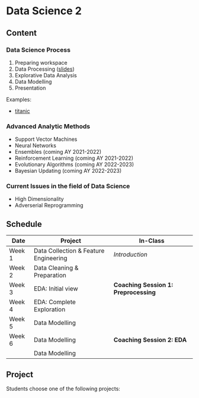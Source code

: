 # Data Science 2

## Content

### Data Science Process

1. Preparing workspace
2. Data Processing ([slides](steps/step2/slides-ds2-step2-processing.html))
3. Explorative Data Analysis
4. Data Modelling
5. Presentation

Examples:
* [titanic](steps/examples/titanic.ipynb)


### Advanced Analytic Methods

* Support Vector Machines
* Neural Networks
* Ensembles (coming AY 2021-2022)
* Reinforcement Learning (coming AY 2021-2022)
* Evolutionary Algorithms (coming AY 2022-2023)
* Bayesian Updating (coming AY 2022-2023)

### Current Issues in the field of Data Science

* High Dimensionality
* Adverserial Reprogramming

## Schedule
<!--
| Date  |  Project |  In-Class |   |
|---|---|---|---|
| Week 1  | Data Collection & Feature Engineering  | Introduction  |   |
| Week 2  | Data Cleaning & Preparation  |   |   |
| Week 3  | EDA: Initial view  | **Coaching Session 1: Preprocessing**  |   |
| Week 4  | EDA: Complete Exploration  |   |   |
| Week 5  | Data Modelling  |   |   |
| Week 6  | Data Modelling | **Coaching Session 2: EDA**  |   |
|  | Data Modelling  |   |   |
| Week 7  | Data Modelling  |   |   |
| Week 8  | Data Modelling  |   |   |
| Week 9  | Data Modelling  | **Coaching Session 3: Modelling**  |   |
| Week 10  | Data Visualization  |   |   |
| Week 11  | Data Visualization  |   |   |
| Week 12  | (back-up)  | **Coaching Session 4: Illustration**  |   |
-->


| Date          | Project                                | In-Class                              |
| ------------- | -------------                          | -------------                         |
| Week 1        | Data Collection & Feature Engineering  | *Introduction*                        |
| Week 2        | Data Cleaning & Preparation            |                                       |
| Week 3        | EDA: Initial view                      | **Coaching Session 1: Preprocessing** |
| Week 4        | EDA: Complete Exploration              |                                       |
| Week 5        | Data Modelling                         |                                       |
| Week 6        | Data Modelling                         | **Coaching Session 2: EDA**           |
|               | Data Modelling                         |                                       |




## Project

Students choose one of the following projects:


